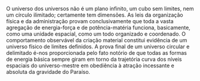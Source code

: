 ﻿O universo dos universos não é um plano infinito, um cubo sem limites, nem um círculo ilimitado; certamente tem dimensões. As leis da organização física e da administração provam conclusivamente que toda a vasta agregação de energia-força e de potência-matéria funciona, basicamente, como uma unidade espacial, como um todo organizado e coordenado. O comportamento observável da criação material constitui evidência de um universo físico de limites definidos. A prova final de um universo circular e delimitado é-nos proporcionada pelo fato notório de que todas as formas de energia básica sempre giram em torno da trajetória curva dos níveis espaciais do universo-mestre em obediência à atração incessante e absoluta da gravidade do Paraíso.